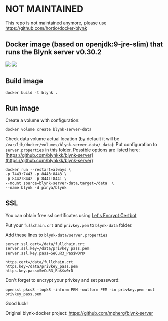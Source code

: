 # NOT MAINTAINED

This repo is not maintained anymore, please use https://github.com/hortio/docker-blynk

## Docker image (based on openjdk:9-jre-slim) that runs the Blynk server v0.30.2

[![](https://images.microbadger.com/badges/version/pinya/blynk.svg)](https://microbadger.com/images/pinya/blynk "Get your own version badge on microbadger.com")
[![](https://images.microbadger.com/badges/image/pinya/blynk.svg)](https://microbadger.com/images/pinya/blynk "Get your own image badge on microbadger.com")

## Build image

```
docker build -t blynk .
```
## Run image
Create a volume with configuration:

```
docker volume create blynk-server-data
```

Check data volume actual location (by default it will be `/var/lib/docker/volumes/blynk-server-data/_data`): 
Put configuration to `server.properties` in this folder. Possible options are listed here: [https://github.com/blynkkk/blynk-server](https://github.com/blynkkk/blynk-server)

```
docker run --restart=always \
-p 7443:7443 -p 8443:8443 \
-p 8442:8442 -p 8441:8441 \
--mount source=blynk-server-data,target=/data  \
--name blynk -d pinya/blynk
```

## SSL

You can obtain free ssl certificates using [Let's Encrypt Certbot](https://certbot.eff.org/) 

Put your `fullchain.crt` and `privkey.pem` to `blynk-data` folder.

Add these lines to `blynk-data/server.properties`
```
server.ssl.cert=/data/fullchain.crt
server.ssl.key=/data/privkey_pass.pem
server.ssl.key.pass=SeCuR3_Pa$$w0rD

https.cert=/data/fullchain.crt
https.key=/data/privkey_pass.pem
https.key.pass=SeCuR3_Pa$$w0rD
```
Don't forget to encrypt your privkey and set password:

```
openssl pkcs8 -topk8 -inform PEM -outform PEM -in privkey.pem -out privkey_pass.pem
```

Good luck!

Original blynk-docker project: https://github.com/mpherg/blynk-server
